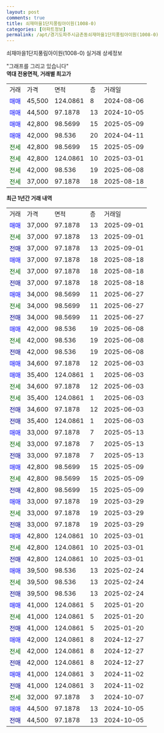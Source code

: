 ```yaml
---
layout: post
comments: true
title: 쇠재마을1단지풍림아이원(1008-0)
categories: [아파트정보]
permalink: /apt/경기도파주시금촌동쇠재마을1단지풍림아이원(1008-0)
---
```


쇠재마을1단지풍림아이원(1008-0) 실거래 상세정보

<script type="text/javascript">
  google.charts.load('current', {'packages':['line', 'corechart']});
  google.charts.setOnLoadCallback(drawChart);

  function drawChart() {
    var data = new google.visualization.DataTable();
    data.addColumn('date', '거래일');
    data.addColumn('number', "매매");
    data.addColumn('number', "전세");
    data.addColumn('number', "전매");

    data.addRows([[new Date(Date.parse("2025-09-01")), 37000, null, null], [new Date(Date.parse("2025-09-01")), null, 37000, null], [new Date(Date.parse("2025-09-01")), null, null, 37000], [new Date(Date.parse("2025-08-18")), 37000, null, null], [new Date(Date.parse("2025-08-18")), null, 37000, null], [new Date(Date.parse("2025-08-18")), null, null, 37000], [new Date(Date.parse("2025-06-27")), 34000, null, null], [new Date(Date.parse("2025-06-27")), null, 34000, null], [new Date(Date.parse("2025-06-27")), null, null, 34000], [new Date(Date.parse("2025-06-08")), 42000, null, null], [new Date(Date.parse("2025-06-08")), null, 42000, null], [new Date(Date.parse("2025-06-08")), null, null, 42000], [new Date(Date.parse("2025-06-03")), 34600, null, null], [new Date(Date.parse("2025-06-03")), 35400, null, null], [new Date(Date.parse("2025-06-03")), null, 34600, null], [new Date(Date.parse("2025-06-03")), null, 35400, null], [new Date(Date.parse("2025-06-03")), null, null, 34600], [new Date(Date.parse("2025-06-03")), null, null, 35400], [new Date(Date.parse("2025-05-13")), 33000, null, null], [new Date(Date.parse("2025-05-13")), null, 33000, null], [new Date(Date.parse("2025-05-13")), null, null, 33000], [new Date(Date.parse("2025-05-09")), 42800, null, null], [new Date(Date.parse("2025-05-09")), null, 42800, null], [new Date(Date.parse("2025-05-09")), null, null, 42800], [new Date(Date.parse("2025-03-29")), 33000, null, null], [new Date(Date.parse("2025-03-29")), null, 33000, null], [new Date(Date.parse("2025-03-29")), null, null, 33000], [new Date(Date.parse("2025-03-01")), 42800, null, null], [new Date(Date.parse("2025-03-01")), null, 42800, null], [new Date(Date.parse("2025-03-01")), null, null, 42800], [new Date(Date.parse("2025-02-24")), 39500, null, null], [new Date(Date.parse("2025-02-24")), null, 39500, null], [new Date(Date.parse("2025-02-24")), null, null, 39500], [new Date(Date.parse("2025-01-20")), 41000, null, null], [new Date(Date.parse("2025-01-20")), null, 41000, null], [new Date(Date.parse("2025-01-20")), null, null, 41000], [new Date(Date.parse("2024-12-27")), 42000, null, null], [new Date(Date.parse("2024-12-27")), null, 42000, null], [new Date(Date.parse("2024-12-27")), null, null, 42000], [new Date(Date.parse("2024-11-02")), 41000, null, null], [new Date(Date.parse("2024-11-02")), null, null, 41000], [new Date(Date.parse("2024-10-07")), null, 32000, null], [new Date(Date.parse("2024-10-05")), 44500, null, null], [new Date(Date.parse("2024-10-05")), null, null, 44500]]);

    var options = {
      hAxis: {
        format: 'yyyy/MM/dd'
      },    
      lineWidth: 0,
      pointsVisible: true,    
      title: '최근 1년간 유형별 실거래가 분포',
      legend: { position: 'bottom' }
    };

    var formatter = new google.visualization.NumberFormat({pattern:'###,###'} );
    formatter.format(data, 1);
    formatter.format(data, 2);
    
    setTimeout(function() {
        var chart = new google.visualization.LineChart(document.getElementById('columnchart_material'));
        chart.draw(data, (options));
        document.getElementById('loading').style.display = 'none';
    }, 200);
  }
</script>


<div id="loading" style="z-index:20; display: block; margin-left: 0px">"그래프를 그리고 있습니다"</div>
<div id="columnchart_material" style="width: 95%; margin-left: 0px; display: block"></div>
<!-- contents start -->
<b>역대 전용면적, 거래별 최고가</b>
<table class="sortable">
    <tr>
      <td>거래</td>
      <td>가격</td>
      <td>면적</td>
      <td>층</td>
      <td>거래일</td>
    </tr>
        <tr>
          <td><a style="color: blue">매매</a></td>
          <td>45,500</td>
          <td>124.0861</td>
          <td>8</td>
          <td>2024-08-06</td>
        </tr>            <tr>
          <td><a style="color: blue">매매</a></td>
          <td>44,500</td>
          <td>97.1878</td>
          <td>13</td>
          <td>2024-10-05</td>
        </tr>            <tr>
          <td><a style="color: blue">매매</a></td>
          <td>42,800</td>
          <td>98.5699</td>
          <td>15</td>
          <td>2025-05-09</td>
        </tr>            <tr>
          <td><a style="color: blue">매매</a></td>
          <td>42,000</td>
          <td>98.536</td>
          <td>20</td>
          <td>2024-04-11</td>
        </tr>        
        <tr>
              <td><a style="color: darkgreen">전세</a></td>
              <td>42,800</td>
              <td>98.5699</td>
              <td>15</td>
              <td>2025-05-09</td>
            </tr>            <tr>
              <td><a style="color: darkgreen">전세</a></td>
              <td>42,800</td>
              <td>124.0861</td>
              <td>10</td>
              <td>2025-03-01</td>
            </tr>            <tr>
              <td><a style="color: darkgreen">전세</a></td>
              <td>42,000</td>
              <td>98.536</td>
              <td>19</td>
              <td>2025-06-08</td>
            </tr>            <tr>
              <td><a style="color: darkgreen">전세</a></td>
              <td>37,000</td>
              <td>97.1878</td>
              <td>18</td>
              <td>2025-08-18</td>
            </tr>        
    
</table>

<b>최근 1년간 거래 내역</b>

<table class="sortable">
    <tr>
      <td>거래</td>
      <td>가격</td>
      <td>면적</td>
      <td>층</td>
      <td>거래일</td>
    </tr>
    <tr>
      <td><a style="color: blue">매매</a></td>
      <td>37,000</td>
      <td>97.1878</td>
      <td>13</td>
      <td>2025-09-01</td>
    </tr>          <tr>
      <td><a style="color: darkgreen">전세</a></td>
      <td>37,000</td>
      <td>97.1878</td>
      <td>13</td>
      <td>2025-09-01</td>
    </tr>          <tr>
      <td><a style="color: darkblue">전매</a></td>
      <td>37,000</td>
      <td>97.1878</td>
      <td>13</td>
      <td>2025-09-01</td>
    </tr>          <tr>
      <td><a style="color: blue">매매</a></td>
      <td>37,000</td>
      <td>97.1878</td>
      <td>18</td>
      <td>2025-08-18</td>
    </tr>          <tr>
      <td><a style="color: darkgreen">전세</a></td>
      <td>37,000</td>
      <td>97.1878</td>
      <td>18</td>
      <td>2025-08-18</td>
    </tr>          <tr>
      <td><a style="color: darkblue">전매</a></td>
      <td>37,000</td>
      <td>97.1878</td>
      <td>18</td>
      <td>2025-08-18</td>
    </tr>          <tr>
      <td><a style="color: blue">매매</a></td>
      <td>34,000</td>
      <td>98.5699</td>
      <td>11</td>
      <td>2025-06-27</td>
    </tr>          <tr>
      <td><a style="color: darkgreen">전세</a></td>
      <td>34,000</td>
      <td>98.5699</td>
      <td>11</td>
      <td>2025-06-27</td>
    </tr>          <tr>
      <td><a style="color: darkblue">전매</a></td>
      <td>34,000</td>
      <td>98.5699</td>
      <td>11</td>
      <td>2025-06-27</td>
    </tr>          <tr>
      <td><a style="color: blue">매매</a></td>
      <td>42,000</td>
      <td>98.536</td>
      <td>19</td>
      <td>2025-06-08</td>
    </tr>          <tr>
      <td><a style="color: darkgreen">전세</a></td>
      <td>42,000</td>
      <td>98.536</td>
      <td>19</td>
      <td>2025-06-08</td>
    </tr>          <tr>
      <td><a style="color: darkblue">전매</a></td>
      <td>42,000</td>
      <td>98.536</td>
      <td>19</td>
      <td>2025-06-08</td>
    </tr>          <tr>
      <td><a style="color: blue">매매</a></td>
      <td>34,600</td>
      <td>97.1878</td>
      <td>12</td>
      <td>2025-06-03</td>
    </tr>          <tr>
      <td><a style="color: blue">매매</a></td>
      <td>35,400</td>
      <td>124.0861</td>
      <td>1</td>
      <td>2025-06-03</td>
    </tr>          <tr>
      <td><a style="color: darkgreen">전세</a></td>
      <td>34,600</td>
      <td>97.1878</td>
      <td>12</td>
      <td>2025-06-03</td>
    </tr>          <tr>
      <td><a style="color: darkgreen">전세</a></td>
      <td>35,400</td>
      <td>124.0861</td>
      <td>1</td>
      <td>2025-06-03</td>
    </tr>          <tr>
      <td><a style="color: darkblue">전매</a></td>
      <td>34,600</td>
      <td>97.1878</td>
      <td>12</td>
      <td>2025-06-03</td>
    </tr>          <tr>
      <td><a style="color: darkblue">전매</a></td>
      <td>35,400</td>
      <td>124.0861</td>
      <td>1</td>
      <td>2025-06-03</td>
    </tr>          <tr>
      <td><a style="color: blue">매매</a></td>
      <td>33,000</td>
      <td>97.1878</td>
      <td>7</td>
      <td>2025-05-13</td>
    </tr>          <tr>
      <td><a style="color: darkgreen">전세</a></td>
      <td>33,000</td>
      <td>97.1878</td>
      <td>7</td>
      <td>2025-05-13</td>
    </tr>          <tr>
      <td><a style="color: darkblue">전매</a></td>
      <td>33,000</td>
      <td>97.1878</td>
      <td>7</td>
      <td>2025-05-13</td>
    </tr>          <tr>
      <td><a style="color: blue">매매</a></td>
      <td>42,800</td>
      <td>98.5699</td>
      <td>15</td>
      <td>2025-05-09</td>
    </tr>          <tr>
      <td><a style="color: darkgreen">전세</a></td>
      <td>42,800</td>
      <td>98.5699</td>
      <td>15</td>
      <td>2025-05-09</td>
    </tr>          <tr>
      <td><a style="color: darkblue">전매</a></td>
      <td>42,800</td>
      <td>98.5699</td>
      <td>15</td>
      <td>2025-05-09</td>
    </tr>          <tr>
      <td><a style="color: blue">매매</a></td>
      <td>33,000</td>
      <td>97.1878</td>
      <td>19</td>
      <td>2025-03-29</td>
    </tr>          <tr>
      <td><a style="color: darkgreen">전세</a></td>
      <td>33,000</td>
      <td>97.1878</td>
      <td>19</td>
      <td>2025-03-29</td>
    </tr>          <tr>
      <td><a style="color: darkblue">전매</a></td>
      <td>33,000</td>
      <td>97.1878</td>
      <td>19</td>
      <td>2025-03-29</td>
    </tr>          <tr>
      <td><a style="color: blue">매매</a></td>
      <td>42,800</td>
      <td>124.0861</td>
      <td>10</td>
      <td>2025-03-01</td>
    </tr>          <tr>
      <td><a style="color: darkgreen">전세</a></td>
      <td>42,800</td>
      <td>124.0861</td>
      <td>10</td>
      <td>2025-03-01</td>
    </tr>          <tr>
      <td><a style="color: darkblue">전매</a></td>
      <td>42,800</td>
      <td>124.0861</td>
      <td>10</td>
      <td>2025-03-01</td>
    </tr>          <tr>
      <td><a style="color: blue">매매</a></td>
      <td>39,500</td>
      <td>98.536</td>
      <td>13</td>
      <td>2025-02-24</td>
    </tr>          <tr>
      <td><a style="color: darkgreen">전세</a></td>
      <td>39,500</td>
      <td>98.536</td>
      <td>13</td>
      <td>2025-02-24</td>
    </tr>          <tr>
      <td><a style="color: darkblue">전매</a></td>
      <td>39,500</td>
      <td>98.536</td>
      <td>13</td>
      <td>2025-02-24</td>
    </tr>          <tr>
      <td><a style="color: blue">매매</a></td>
      <td>41,000</td>
      <td>124.0861</td>
      <td>5</td>
      <td>2025-01-20</td>
    </tr>          <tr>
      <td><a style="color: darkgreen">전세</a></td>
      <td>41,000</td>
      <td>124.0861</td>
      <td>5</td>
      <td>2025-01-20</td>
    </tr>          <tr>
      <td><a style="color: darkblue">전매</a></td>
      <td>41,000</td>
      <td>124.0861</td>
      <td>5</td>
      <td>2025-01-20</td>
    </tr>          <tr>
      <td><a style="color: blue">매매</a></td>
      <td>42,000</td>
      <td>124.0861</td>
      <td>8</td>
      <td>2024-12-27</td>
    </tr>          <tr>
      <td><a style="color: darkgreen">전세</a></td>
      <td>42,000</td>
      <td>124.0861</td>
      <td>8</td>
      <td>2024-12-27</td>
    </tr>          <tr>
      <td><a style="color: darkblue">전매</a></td>
      <td>42,000</td>
      <td>124.0861</td>
      <td>8</td>
      <td>2024-12-27</td>
    </tr>          <tr>
      <td><a style="color: blue">매매</a></td>
      <td>41,000</td>
      <td>124.0861</td>
      <td>3</td>
      <td>2024-11-02</td>
    </tr>          <tr>
      <td><a style="color: darkblue">전매</a></td>
      <td>41,000</td>
      <td>124.0861</td>
      <td>3</td>
      <td>2024-11-02</td>
    </tr>          <tr>
      <td><a style="color: darkgreen">전세</a></td>
      <td>32,000</td>
      <td>97.1878</td>
      <td>3</td>
      <td>2024-10-07</td>
    </tr>          <tr>
      <td><a style="color: blue">매매</a></td>
      <td>44,500</td>
      <td>97.1878</td>
      <td>13</td>
      <td>2024-10-05</td>
    </tr>          <tr>
      <td><a style="color: darkblue">전매</a></td>
      <td>44,500</td>
      <td>97.1878</td>
      <td>13</td>
      <td>2024-10-05</td>
    </tr>      </table>
<!-- contents end -->    

